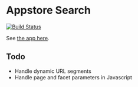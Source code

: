 # Appstore Search


[![Build Status](https://travis-ci.org/heldtogether/appstore-search.svg)](https://travis-ci.org/heldtogether/appstore-search)

See [the app here](https://appstore-search.herokuapp.com/).


## Todo

- Handle dynamic URL segments
- Handle page and facet parameters in Javascript
